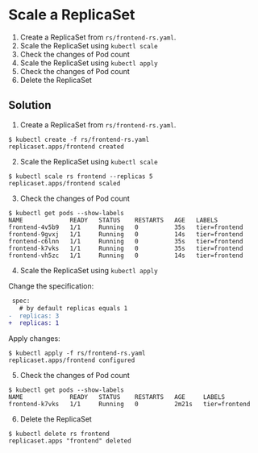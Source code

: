 
# Scale a ReplicaSet

1. Create a ReplicaSet from `rs/frontend-rs.yaml`.
2. Scale the ReplicaSet using `kubectl scale`
3. Check the changes of Pod count
4. Scale the ReplicaSet using `kubectl apply`
5. Check the changes of Pod count
6. Delete the ReplicaSet

## Solution

1. Create a ReplicaSet from `rs/frontend-rs.yaml`.

```console
$ kubectl create -f rs/frontend-rs.yaml
replicaset.apps/frontend created
```

2. Scale the ReplicaSet using `kubectl scale`

```console
$ kubectl scale rs frontend --replicas 5
replicaset.apps/frontend scaled

```

3. Check the changes of Pod count

```console
$ kubectl get pods --show-labels
NAME             READY   STATUS    RESTARTS   AGE   LABELS
frontend-4v5b9   1/1     Running   0          35s   tier=frontend
frontend-9gvxj   1/1     Running   0          14s   tier=frontend
frontend-c6lnn   1/1     Running   0          35s   tier=frontend
frontend-k7vks   1/1     Running   0          35s   tier=frontend
frontend-vh5zc   1/1     Running   0          14s   tier=frontend
```


4. Scale the ReplicaSet using `kubectl apply`

Change the specification:

```diff
 spec:
   # by default replicas equals 1
-  replicas: 3
+  replicas: 1
```

Apply changes:

```console
$ kubectl apply -f rs/frontend-rs.yaml
replicaset.apps/frontend configured
```

5. Check the changes of Pod count

```console
$ kubectl get pods --show-labels
NAME             READY   STATUS    RESTARTS   AGE     LABELS
frontend-k7vks   1/1     Running   0          2m21s   tier=frontend
```

6. Delete the ReplicaSet

```console
$ kubectl delete rs frontend
replicaset.apps "frontend" deleted
```
